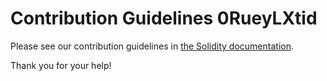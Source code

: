 # Contribution Guidelines 0RueyLXtid

Please see our contribution guidelines in [the Solidity documentation](https://docs.soliditylang.org/en/latest/contributing.html).

Thank you for your help!
